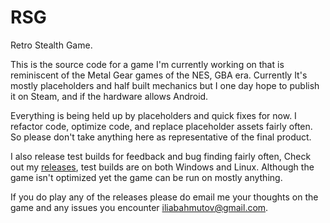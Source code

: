 # RSG
Retro Stealth Game.

This is the source code for a game I'm currently working on that is reminiscent of the Metal Gear games of the NES, GBA era. Currently It's mostly placeholders and half built mechanics but I one day hope to publish it on Steam, and if the hardware allows Android.

Everything is being held up by placeholders and quick fixes for now. I refactor code, optimize code, and replace placeholder assets fairly often. So please don't take anything here as representative of the final product.

I also release test builds for feedback and bug finding fairly often, Check out my [releases](https://github.com/IliaBahmutov/RSG/releases), test builds are on both Windows and Linux. Although the game isn't optimized yet the game can be run on mostly anything.

If you do play any of the releases please do email me your thoughts on the game and any issues you encounter <iliabahmutov@gmail.com>. 
